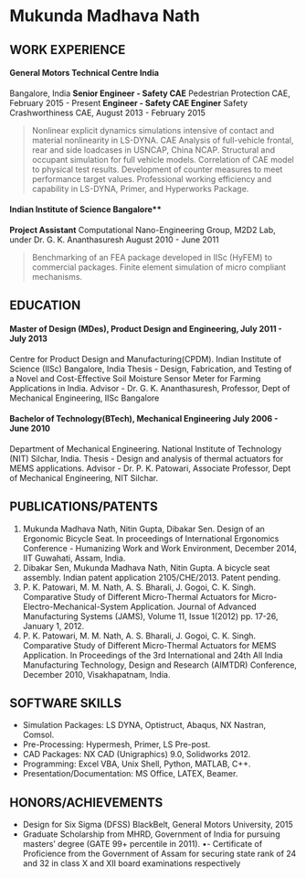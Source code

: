 # Mukunda Madhava Nath

## WORK EXPERIENCE
#### General Motors Technical Centre India
Bangalore, India
**Senior Engineer - Safety CAE**
Pedestrian Protection CAE,  February 2015 - Present
**Engineer - Safety CAE Enginer**
Safety Crashworthiness CAE, August 2013 - February 2015

> Nonlinear explicit dynamics simulations intensive of contact and material nonlinearity in LS-DYNA.
> CAE Analysis of full-vehicle frontal, rear and side loadcases in USNCAP, China NCAP.
> Structural and occupant simulation for full vehicle models.
> Correlation of CAE model to physical test results.
> Development of counter measures to meet performance target values.
> Professional working efficiency and capability in LS-DYNA, Primer, and Hyperworks Package.

#### Indian Institute of Science Bangalore**
**Project Assistant**
Computational Nano-Engineering Group, M2D2 Lab, under Dr. G. K. Ananthasuresh August 2010 - June 2011
> Benchmarking of an FEA package developed in IISc (HyFEM) to commercial packages.
> Finite element simulation of micro compliant mechanisms.

## EDUCATION
#### Master of Design (MDes), Product Design and Engineering, July 2011 - July 2013
Centre for Product Design and Manufacturing(CPDM). Indian Institute of Science (IISc) Bangalore, India
Thesis - Design, Fabrication, and Testing of a Novel and Cost-Effective Soil Moisture Sensor Meter for Farming
Applications in India.
Advisor - Dr. G. K. Ananthasuresh, Professor, Dept of Mechanical Engineering, IISc Bangalore

#### Bachelor of Technology(BTech), Mechanical Engineering July 2006 - June 2010
Department of Mechanical Engineering. National Institute of Technology (NIT) Silchar, India.
Thesis - Design and analysis of thermal actuators for MEMS applications.
Advisor - Dr. P. K. Patowari, Associate Professor, Dept of Mechanical Engineering, NIT Silchar.

## PUBLICATIONS/PATENTS
1. Mukunda Madhava Nath, Nitin Gupta, Dibakar Sen. Design of an Ergonomic Bicycle Seat. In
proceedings of International Ergonomics Conference - Humanizing Work and Work Environment, December
2014, IIT Guwahati, Assam, India.
2. Dibakar Sen, Mukunda Madhava Nath, Nitin Gupta. A bicycle seat assembly. Indian patent
application 2105/CHE/2013. Patent pending.
3. P. K. Patowari, M. M. Nath, A. S. Bharali, J. Gogoi, C. K. Singh. Comparative Study of Different
Micro-Thermal Actuators for Micro-Electro-Mechanical-System Application. Journal of
Advanced Manufacturing Systems (JAMS), Volume 11, Issue 1(2012) pp. 17-26, January 1, 2012.
4. P. K. Patowari, M. M. Nath, A. S. Bharali, J. Gogoi, C. K. Singh. Comparative Study of Different
Micro-Thermal Actuators for MEMS Application. In Proceedings of the 3rd International and
24th All India Manufacturing Technology, Design and Research (AIMTDR) Conference, December 2010,
Visakhapatnam, India.

## SOFTWARE SKILLS
- Simulation Packages: LS DYNA, Optistruct, Abaqus, NX Nastran, Comsol.
- Pre-Processing: Hypermesh, Primer, LS Pre-post.
- CAD Packages: NX CAD (Unigraphics) 9.0, Solidworks 2012.
- Programming: Excel VBA, Unix Shell, Python, MATLAB, C++.
- Presentation/Documentation: MS Office, LATEX, Beamer.

## HONORS/ACHIEVEMENTS
- Design for Six Sigma (DFSS) BlackBelt, General Motors University, 2015
- Graduate Scholarship from MHRD, Government of India for pursuing masters’ degree (GATE 99+ percentile
in 2011).
•- Certificate of Proficience from the Government of Assam for securing state rank of 24 and 32 in class X
and XII board examinations respectively
